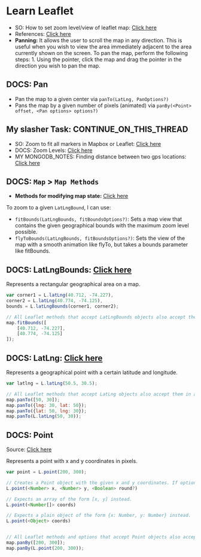 # Learn Leaflet

- SO: How to set zoom level/view of leaflet map: [Click here](https://stackoverflow.com/questions/48450273/how-to-set-zoom-level-view-of-leaflet-map)
- References: [Click here](https://leafletjs.com/reference.html)
- **Panning:** It allows the user to scroll the map in any direction. This is useful when you wish to view the area immediately adjacent to the area currently shown on the screen. To pan the map, perform the following steps: 1. Using the pointer, click the map and drag the pointer in the direction you wish to pan the map.

## DOCS: Pan

- Pan the map to a given center via `panTo(LatLng, PanOptions?)`
- Pans the map by a given number of pixels (animated) via `panBy(<Point> offset, <Pan options> options?)`

## My slasher Task: CONTINUE_ON_THIS_THREAD

- SO: Zoom to fit all markers in Mapbox or Leaflet: [Click here](https://stackoverflow.com/questions/16845614/zoom-to-fit-all-markers-in-mapbox-or-leaflet)
- DOCS: Zoom Levels: [Click here](https://leafletjs.com/examples/zoom-levels/)
- MY MONGODB_NOTES: Finding distance between two gps locations: [Click here](https://github.com/sahilrajput03/learning-monogo-and-mongoosejs#finding-distance-between-two-gps-locations-point-to-point-and-not-the-actual-travelling-distance-by-roads)

## DOCS: `Map` > `Map Methods`

- **Methods for modifying map state:** [Click here](https://leafletjs.com/reference.html#map-methods-for-modifying-map-state)

To zoom to a given `LatLngBound`, I can use:

- `fitBounds(LatLngBounds, fitBoundsOptions?)`: Sets a map view that contains the given geographical bounds with the maximum zoom level possible.
- `flyToBounds(LatLngBounds, fitBoundsOptions?)`: Sets the view of the map with a smooth animation like flyTo, but takes a bounds parameter like fitBounds.

## DOCS: LatLngBounds: [Click here](https://leafletjs.com/reference.html#latlngbounds)

Represents a rectangular geographical area on a map.

```js
var corner1 = L.latLng(40.712, -74.227),
corner2 = L.latLng(40.774, -74.125),
bounds = L.latLngBounds(corner1, corner2);

// All Leaflet methods that accept LatLngBounds objects also accept them in a simple Array form (unless noted otherwise), so the bounds example above can be passed like this:
map.fitBounds([
    [40.712, -74.227],
    [40.774, -74.125]
]);
```

## DOCS: LatLng: [Click here](https://leafletjs.com/reference.html#latlng)

  Represents a geographical point with a certain latitude and longitude.

```js
var latlng = L.latLng(50.5, 30.5);

// All Leaflet methods that accept LatLng objects also accept them in a simple Array form and simple object form (unless noted otherwise), so these lines are equivalent:
map.panTo([50, 30]);
map.panTo({lng: 30, lat: 50});
map.panTo({lat: 50, lng: 30});
map.panTo(L.latLng(50, 30));
```

## DOCS: Point

Source: [Click here](https://leafletjs.com/reference.html#point)

Represents a point with x and y coordinates in pixels.

```ts
var point = L.point(200, 300);

// Creates a Point object with the given x and y coordinates. If optional round is set to true, rounds the x and y values.
L.point(<Number> x, <Number> y, <Boolean> round?)

// Expects an array of the form [x, y] instead.
L.point(<Number[]> coords)

// Expects a plain object of the form {x: Number, y: Number} instead.
L.point(<Object> coords)


// All Leaflet methods and options that accept Point objects also accept them in a simple Array form (unless noted otherwise), so these lines are equivalent:
map.panBy([200, 300]);
map.panBy(L.point(200, 300));
```
